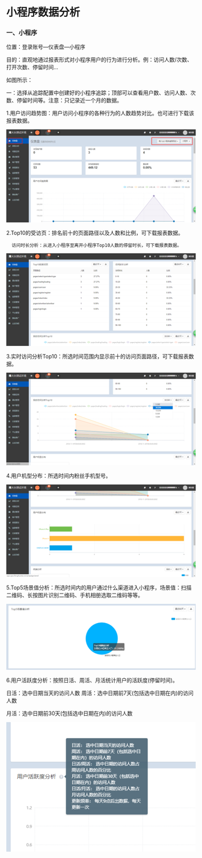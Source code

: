 # 小程序数据分析

### 一、小程序

位置：登录账号—仪表盘—小程序

目的：直观地通过报表形式对小程序用户的行为进行分析。例：访问人数/次数、打开次数、停留时间...

如图所示：

一：选择从追踪配置中创建好的小程序追踪；顶部可以查看用户数、访问人数、次数、停留时间等。注意：只记录近一个月的数据。

1.用户访问趋势图：用户访问小程序的各种行为的人数趋势对比。也可进行下载该报表数据。

![](/assets/xiaochengxufenxi.png)

2.Top10的受访页：排名前十的页面路径以及人数和比例，可下载报表数据。

```
  访问时长分析：从进入小程序至离开小程序Top10人数的停留时长，可下载报表数据。
```

![](/assets/xcx2.png)

3.实时访问分析Top10：所选时间范围内显示前十的访问页面路径，可下载报表数据。

![](/assets/ssfwfx.png)

4.用户机型分布：所选时间内粉丝手机型号。

![](/assets/xcxjx.png)

5.Top5场景值分析：所选时间内的用户通过什么渠道进入小程序，场景值：扫描二维码、长按图片识别二维码、手机相册选取二维码等等。

![](/assets/cjzfx.png)

6.用户活跃度分析：按照日活、周活、月活统计用户的活跃度\(停留时间\)。

   日活：选中日期当天的访问人数                        周活：选中日期前7天\(包括选中日期在内\)的访问人数

   月活：选中日期前30天\(包括选中日期在内\)的访问人数

![](/assets/xcxhyd.png)









